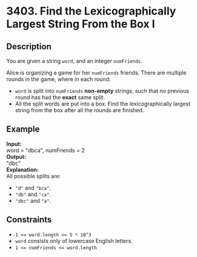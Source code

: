 # 3403. Find the Lexicographically Largest String From the Box I

## Description

You are given a string `word`, and an integer `numFriends`.

Alice is organizing a game for her `numFriends` friends. There are multiple rounds in the game, where in each round:

- `word` is split into `numFriends` **non-empty** strings, such that no previous round has had the **exact** same split.
- All the split words are put into a box.
Find the lexicographically largest string from the box after all the rounds are finished.

## Example

**Input:**  
word = "dbca", numFriends = 2
<br>
**Output:**
<br>
"dbc"
<br>
**Explanation:**
<br>
All possible splits are:

- `"d"` and `"bca"`.
- `"db"` and `"ca"`.
- `"dbc"` and `"a"`.

## Constraints

- `1 <= word.length <= 5 * 10^3`
- `word` consists only of lowercase English letters.
- `1 <= numFriends <= word.length`
